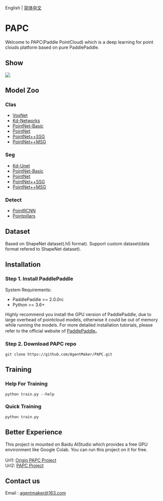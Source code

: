 English | [简体中文](README_CN.md)

# PAPC

Welcome to PAPC(Paddle PointCloud) which is a deep learning for point clouds platform based on pure PaddlePaddle.

## Show

![](https://ai-studio-static-online.cdn.bcebos.com/c43ee4383fa447f6abd3c6b6f27110d9ea649fa453f64b74af6b9753af3405ad)

## Model Zoo
### Clas
- [VoxNet](./PAPC/models/classify/voxnet)
- [Kd-Networks](./PAPC/models/classify/kdnet)
- [PointNet-Basic](./PAPC/models/classify/pointnet_base)
- [PointNet](./PAPC/models/classify/pointnet)
- [PointNet++SSG](./PAPC/models/classify/pointnet2)
- [PointNet++MSG](./PAPC/models/classify/pointnet2)
### Seg
- [Kd-Unet](./PAPC/models/segment/kdunet)
- [PointNet-Basic](./PAPC/models/segment/pointnet_base)
- [PointNet](./PAPC/models/segment/pointnet)
- [PointNet++SSG](./PAPC/models/segment/pointnet2)
- [PointNet++MSG](./PAPC/models/segment/pointnet2)
### Detect
- [PointRCNN](./PAPC/models/detect/PointRCNN)
- [Pointpillars](./PAPC/models/detect/pointpillars)


## Dataset
Based on ShapeNet dataset(.h5 format). Support custom dataset(data format refered to ShapeNet dataset).


## Installation

### Step 1. Install PaddlePaddle

System Requirements:
* PaddlePaddle >= 2.0.0rc
* Python >= 3.6+

Highly recommend you install the GPU version of PaddlePaddle, due to large overhead of pointcloud models, otherwise it could be out of memory while running the models. For more detailed installation tutorials, please refer to the official website of [PaddlePaddle](https://www.paddlepaddle.org.cn/documentation/docs/zh/2.0-beta/install/index_cn.html)。

### Step 2. Download PAPC repo

```shell
git clone https://github.com/AgentMaker/PAPC.git
```


## Training

### Help For Training
```shell
python train.py --help
```

### Quick Training
```shell
python train.py
```


## Better Experience
This project is mounted on Baidu AIStudio which provides a free GPU environment like Google Colab. You can run this project on it for free. <br><br>
Url1: [Origin PAPC Project](https://aistudio.baidu.com/aistudio/projectdetail/1531789)<br>
Url2: [PAPC Project](https://aistudio.baidu.com/aistudio/projectdetail/1555858)

## Contact us
Email : [agentmaker@163.com]()
